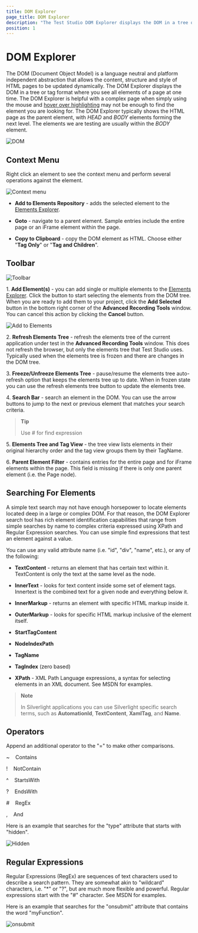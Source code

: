 ```yaml
---
title: DOM Explorer
page_title: DOM Explorer
description: "The Test Studio DOM Explorer displays the DOM in a tree or tag format where you see all elements of a page at one time. The Test Studio DOM Explorer is helpful with a complex page when simply using the mouse and hover over highlighting may not be enough to find the element you're looking for"
position: 1
---
```

# DOM Explorer

The DOM (Document Object Model) is a language neutral and platform independent abstraction that allows the content, structure and style of HTML pages to be updated dynamically. The DOM Explorer displays the DOM in a tree or tag format where you see all elements of a page at one time. The DOM Explorer is helpful with a complex page when simply using the mouse and <a href="/features/recorder/compact-recording-toolbar#hover-over-highlighting" target="_blank">hover over highlighting</a> may not be enough to find the element you are looking for. The DOM Explorer typically shows the HTML page as the parent element, with *HEAD* and *BODY* elements forming the next level. The elements we are testing are usually within the *BODY* element.

![DOM][1]

## Context Menu

Right click an element to see the context menu and perform several operations against the element.

![Context menu][2]

- **Add to Elements Repository** - adds the selected element to the <a href="/features/elements-explorer/overview" target="_blank">Elements Explorer</a>.

- **Goto** - navigate to a parent element. Sample entries include the entire page or an iFrame element within the page.

- **Copy to Clipboard** - copy the DOM element as HTML. Choose either "**Tag Only**" or "**Tag and Children**".

## Toolbar

![Toolbar][3]

1.&nbsp;**Add Element(s)** - you can add single or multiple elements to the <a href="/features/elements-explorer/overview" target="_blank">Elements Explorer</a>. Click the button to start selecting the elements from the DOM tree. When you are ready to add them to your project, click the **Add Selected** button in the bottom right corner of the **Advanced Recording Tools** window. You can cancel this action by clicking the **Cancel** button.

![Add to Elements][4]

2.&nbsp;**Refresh Elements Tree** - refresh the elements tree of the current application under test in the **Advanced Recording Tools** window. This does not refresh the browser, but only the elements tree that Test Studio uses. Typically used when the elements tree is frozen and there are changes in the DOM tree.

3.&nbsp;**Freeze/Unfreeze Elements Tree** - pause/resume the elements tree auto-refresh option that keeps the elements tree up to date. When in frozen state you can use the refresh elements tree button to update the elements tree.

4.&nbsp;**Search Bar** - search an element in the DOM. You can use the arrow buttons to jump to the next or previous element that matches your search criteria.

> **Tip**
>
> Use # for find expression

5.&nbsp;**Elements Tree and Tag View** - the tree view lists elements in their original hierarchy order and the tag view groups them by their TagName.

6.&nbsp;**Parent Element Filter** - contains entries for the entire page and for iFrame elements within the page. This field is missing if there is only one parent element (i.e. the Page node).

## Searching For Elements

A simple text search may not have enough horsepower to locate elements located deep in a large or complex DOM. For that reason, the DOM Explorer search tool has rich element identification capabilities that range from simple searches by name to complex criteria expressed using XPath and Regular Expression searches. You can use simple find expressions that test an element against a value.

You can use any valid attribute name (i.e. "id", "div", "name", etc.), or any of the following:

- **TextContent** - returns an element that has certain text within it. TextContent is only the text at the same level as the node.

- **InnerText** - looks for text content inside some set of element tags. Innertext is the combined text for a given node and everything below it.

- **InnerMarkup** - returns an element with specific HTML markup inside it.

- **OuterMarkup** - looks for specific HTML markup inclusive of the element itself.

- **StartTagContent**

- **NodeIndexPath**

- **TagName**

- **TagIndex** (zero based)

- **XPath** - XML Path Language expressions, a syntax for selecting elements in an XML document. See MSDN for examples.

> **Note**
>
> In Silverlight applications you can use Silverlight specific search terms, such as **AutomationId**, **TextContent**, **XamlTag**, and **Name**.

## Operators

Append an additional operator to the "=" to make other comparisons.

~	&nbsp;&nbsp; Contains

!	&nbsp;&nbsp; NotContain

^	&nbsp;&nbsp; StartsWith

?	&nbsp;&nbsp; EndsWith

\#	&nbsp;&nbsp; RegEx

,	&nbsp;&nbsp; And

Here is an example that searches for the "type" attribute that starts with "hidden".

![Hidden][5]

## Regular Expressions

Regular Expressions (RegEx) are sequences of text characters used to describe a search pattern. They are somewhat akin to "wildcard" characters, i.e. "*" or "?", but are much more flexible and powerful. Regular expressions start with the "#" character. See MSDN for examples.

Here is an example that searches for the "onsubmit" attribute that contains the word "myFunction".

![onsubmit][6]

[1]: /img/features/recorder/advanced-recording-tools/dom-explorer/fig1.png
[2]: /img/features/recorder/advanced-recording-tools/dom-explorer/fig2.png
[3]: /img/features/recorder/advanced-recording-tools/dom-explorer/fig3.png
[4]: /img/features/recorder/advanced-recording-tools/dom-explorer/fig4.png
[5]: /img/features/recorder/advanced-recording-tools/dom-explorer/fig5.png
[6]: /img/features/recorder/advanced-recording-tools/dom-explorer/fig6.png
